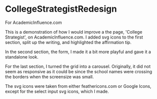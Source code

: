 # CollegeStrategistRedesign
For AcademicInfluence.com

This is a demonstration of how I would improve a the page, 'College Strategist', on AcademicInfluence.com. I added svg icons to the first section, split up the writing, and highlighted the affirmation tip.

In the second section, the form, I made it a bit more playful and gave it a standalone look.

For the last section, I turned the grid into a carousel. Originally, it did not seem as responsive as it could be since the school names were crossing the borders when the screensize was small.

The svg icons were taken from either feathericons.com or Google Icons, except for the select input svg icons, which I made. 



